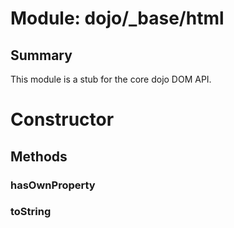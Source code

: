 # Module: dojo/_base/html

## Summary

This module is a stub for the core dojo DOM API.
# Constructor

## Methods

### hasOwnProperty


### toString


